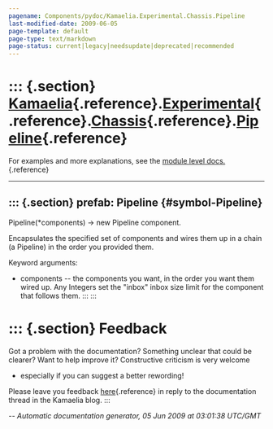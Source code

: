 ```yaml
---
pagename: Components/pydoc/Kamaelia.Experimental.Chassis.Pipeline
last-modified-date: 2009-06-05
page-template: default
page-type: text/markdown
page-status: current|legacy|needsupdate|deprecated|recommended
---
```

::: {.section}
[Kamaelia](/Components/pydoc/Kamaelia.html){.reference}.[Experimental](/Components/pydoc/Kamaelia.Experimental.html){.reference}.[Chassis](/Components/pydoc/Kamaelia.Experimental.Chassis.html){.reference}.[Pipeline](/Components/pydoc/Kamaelia.Experimental.Chassis.Pipeline.html){.reference}
==================================================================================================================================================================================================================================================================================================

For examples and more explanations, see the [module level
docs.](/Components/pydoc/Kamaelia.Experimental.Chassis.html){.reference}

------------------------------------------------------------------------

::: {.section}
prefab: Pipeline {#symbol-Pipeline}
----------------

Pipeline(\*components) -\> new Pipeline component.

Encapsulates the specified set of components and wires them up in a
chain (a Pipeline) in the order you provided them.

Keyword arguments:

-   components \-- the components you want, in the order you want them
    wired up. Any Integers set the \"inbox\" inbox size limit for the
    component that follows them.
:::
:::

::: {.section}
Feedback
========

Got a problem with the documentation? Something unclear that could be
clearer? Want to help improve it? Constructive criticism is very welcome
- especially if you can suggest a better rewording!

Please leave you feedback
[here](../../../cgi-bin/blog/blog.cgi?rm=viewpost&nodeid=1142023701){.reference}
in reply to the documentation thread in the Kamaelia blog.
:::

*\-- Automatic documentation generator, 05 Jun 2009 at 03:01:38 UTC/GMT*
